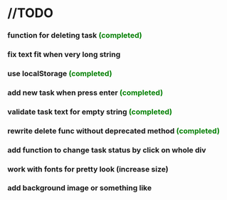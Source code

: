<h1>//TODO</h1>
        <h3>function for deleting task <span style="color: green;">(completed)</span></h3>
        <h3>fix text fit when very long string</h3>
        <h3>use localStorage <span style="color: green;">(completed)</span></h3>
        <h3>add new task when press enter <span style="color: green;">(completed)</span></h3>
        <h3>validate task text for empty string <span style="color: green;">(completed)</span></h3>
        <h3>rewrite delete func without deprecated method <span style="color: green;">(completed)</span></h3>
        <h3>add function to change task status by click on whole div</h3>
        <h3>work with fonts for pretty look (increase size)</h3>
        <h3>add background image or something like</h3>
